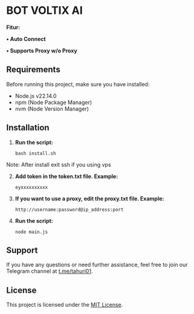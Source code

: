 # BOT VOLTIX AI

**Fitur:**

**• Auto Connect**

**• Supports Proxy w/o Proxy**

## Requirements

Before running this project, make sure you have installed:

- Node.js v22.14.0
- npm (Node Package Manager)
- nvm (Node Version Manager)

## Installation

1. **Run the script:**
   ```plaintext
   bash install.sh

Note: After install exit ssh if you using vps

2. **Add token in the token.txt file. Example:**

    ```plaintext
    eyxxxxxxxxxx

3. **If you want to use a proxy, edit the proxy.txt file. Example:**
   ```plaintext
   http://username:password@ip_address:port

4. **Run the script:**
   ```plaintext
   node main.js

## Support

If you have any questions or need further assistance, feel free to join our Telegram channel at [t.me/tahuri01](https://t.me/tahuri01).

## License

This project is licensed under the [MIT License](LICENSE).
